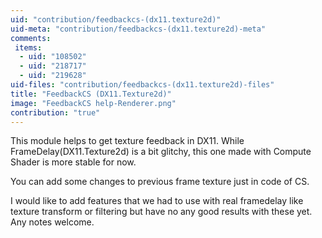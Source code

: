 ```yaml
---
uid: "contribution/feedbackcs-(dx11.texture2d)"
uid-meta: "contribution/feedbackcs-(dx11.texture2d)-meta"
comments: 
 items: 
  - uid: "108502"
  - uid: "218717"
  - uid: "219628"
uid-files: "contribution/feedbackcs-(dx11.texture2d)-files"
title: "FeedbackCS (DX11.Texture2d)"
image: "FeedbackCS help-Renderer.png"
contribution: "true"
---
```


This module helps to get texture feedback in DX11.
While FrameDelay(DX11.Texture2d) is a bit glitchy, this one made with Compute Shader is more stable for now.

You can add some changes to previous frame texture just in code of CS.

I would like to add features that we had to use with real framedelay like texture transform or filtering but have no any good results with these yet.
Any notes welcome.